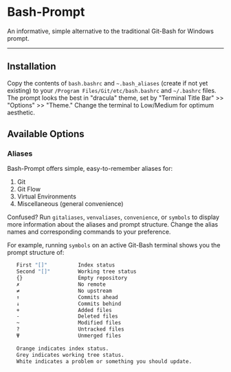 # Bash-Prompt
An informative, simple alternative to the traditional Git-Bash for Windows prompt.
***
## Installation
Copy the contents of `bash.bashrc` and `~.bash_aliases` (create if not yet existing) to your `/Program Files/Git/etc/bash.bashrc` and `~/.bashrc` files. The prompt looks the best in "dracula" theme, set by "Terminal Title Bar" >> "Options" >> "Theme." Change the terminal to Low/Medium for optimum aesthetic.

## Available Options

### Aliases

Bash-Prompt offers simple, easy-to-remember aliases for:
1. Git
2. Git Flow
3. Virtual Environments
4. Miscellaneous (general convenience)

Confused? Run `gitaliases`, `venvaliases`, `convenience`, or `symbols` to display more information about the aliases and prompt structure. Change the alias names and corresponding commands to your preference.

For example, running `symbols` on an active Git-Bash terminal shows you the prompt structure of:
```bash
   First "[]"          Index status
   Second "[]"         Working tree status
   {}                  Empty repository
   ✗                   No remote
   ≠                   No upstream
   ↑                   Commits ahead
   ↓                   Commits behind
   +                   Added files
   -                   Deleted files
   ~                   Modified files
   ?                   Untracked files
   Ψ                   Unmerged files
   
   Orange indicates index status.
   Grey indicates working tree status.
   White indicates a problem or something you should update.
```



